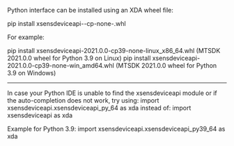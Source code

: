 Python interface can be installed using an XDA wheel file:

pip install xsensdeviceapi-<xda version>-cp<Python version>-none-<os type>.whl

For example:  

pip install xsensdeviceapi-2021.0.0-cp39-none-linux_x86_64.whl
(MTSDK 2021.0.0 wheel for Python 3.9 on Linux)
pip install xsensdeviceapi-2021.0.0-cp39-none-win_amd64.whl
(MTSDK 2021.0.0 wheel for Python 3.9 on Windows)

------------------------------------------------------------------------------------

In case your Python IDE is unable to find the xsensdeviceapi module or if the
auto-completion does not work, try using:
import xsensdeviceapi.xsensdeviceapi_py<Python version>_64 as xda 
instead of:
import xsensdeviceapi as xda

Example for Python 3.9:
import xsensdeviceapi.xsensdeviceapi_py39_64 as xda
